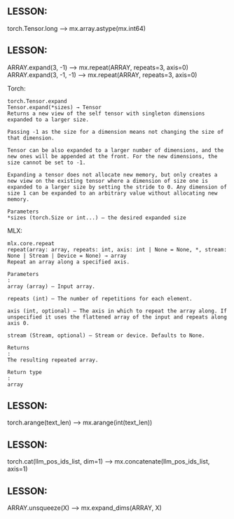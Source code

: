 ## LESSON:
torch.Tensor.long --> mx.array.astype(mx.int64)

## LESSON:
ARRAY.expand(3, -1) --> mx.repeat(ARRAY, repeats=3, axis=0)
ARRAY.expand(3, -1, -1) --> mx.repeat(ARRAY, repeats=3, axis=0)


Torch:
```
torch.Tensor.expand
Tensor.expand(*sizes) → Tensor
Returns a new view of the self tensor with singleton dimensions expanded to a larger size.

Passing -1 as the size for a dimension means not changing the size of that dimension.

Tensor can be also expanded to a larger number of dimensions, and the new ones will be appended at the front. For the new dimensions, the size cannot be set to -1.

Expanding a tensor does not allocate new memory, but only creates a new view on the existing tensor where a dimension of size one is expanded to a larger size by setting the stride to 0. Any dimension of size 1 can be expanded to an arbitrary value without allocating new memory.

Parameters
*sizes (torch.Size or int...) – the desired expanded size
```

MLX:
```
mlx.core.repeat
repeat(array: array, repeats: int, axis: int | None = None, *, stream: None | Stream | Device = None) → array
Repeat an array along a specified axis.

Parameters
:
array (array) – Input array.

repeats (int) – The number of repetitions for each element.

axis (int, optional) – The axis in which to repeat the array along. If unspecified it uses the flattened array of the input and repeats along axis 0.

stream (Stream, optional) – Stream or device. Defaults to None.

Returns
:
The resulting repeated array.

Return type
:
array
```

## LESSON:
torch.arange(text_len) --> mx.arange(int(text_len))

## LESSON:
torch.cat(llm_pos_ids_list, dim=1) --> mx.concatenate(llm_pos_ids_list, axis=1)

## LESSON:
ARRAY.unsqueeze(X) --> mx.expand_dims(ARRAY, X)

